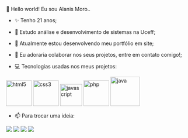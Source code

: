 👋 Hello world! Eu sou Alanis Moro..


- ✨ Tenho 21 anos;

- 🔭 Estudo análise e desenvolvimento de sistemas na Uceff;

- 🌱 Atualmente estou desenvolvendo meu portfólio em site;

- 👯 Eu adoraria colaborar nos seus projetos, entre em contato comigo!;




- 💻 Tecnologias usadas nos meus projetos:

<img src="https://cdn.jsdelivr.net/gh/devicons/devicon/icons/html5/html5-original-wordmark.svg" alt=html5 width=70 height=70> <img src="https://cdn.jsdelivr.net/gh/devicons/devicon/icons/css3/css3-original-wordmark.svg" alt=css3 width=70 height=70> <img src="https://cdn.jsdelivr.net/gh/devicons/devicon/icons/javascript/javascript-original.svg" alt=javascript width=60 height=60>  <img src="https://cdn.jsdelivr.net/gh/devicons/devicon/icons/php/php-plain.svg" alt=php width=70 height=70> <img src="https://logospng.org/download/java/logo-java-512.png" alt=java width=80 height=80>




- 📫 Para trocar uma ideia: 
<div>
<a href="https://www.youtube.com/c/alanismoro" target="_blank"><img src="https://img.shields.io/badge/YouTube-FF0000?style=for-the-badge&logo=youtube&logoColor=white" target="_blank"></a>
<a href="https://instagram.com/alanismoro" target="_blank"><img src="https://img.shields.io/badge/-Instagram-%23E4405F?style=for-the-badge&logo=instagram&logoColor=white" target="_blank"></a>
<a href="https://www.twitch.tv/vi0lettr6_" target="_blank"><img src="https://img.shields.io/badge/Twitch-9146FF?style=for-the-badge&logo=twitch&logoColor=white" target="_blank"></a>
<a href="https://www.linkedin.com/in/alanismoro" target="_blank"><img src="https://img.shields.io/badge/-LinkedIn-%230077B5?style=for-the-badge&logo=linkedin&logoColor=white" target="_blank"></a>   
</div>

